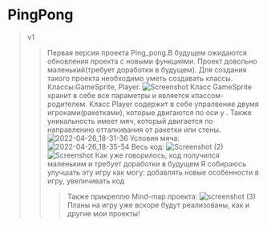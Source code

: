 # PingPong
>v1
>>Первая версия проекта Ping_pong.В будущем ожидаются обновления проекта с новыми функциями.
>Проект довольно маленький(требует доработки в будущем).
>Для создания такого проекта необходимо уметь создавать классы.
>Классы:GameSprite, Player.
![Screenshot](https://user-images.githubusercontent.com/103049676/165299598-2921ccdb-38fa-42c9-9469-bc502840176b.jpeg)
>Класс GameSprite хранит в себе все параметры и является классом-родителем.
>Класс Player содержит в себе упралвение двумя игроками(ракетками), которые двигаются по оси y .
>>Также уникальность имеет мяч, который двигается по направлению отталкивания от ракетки или стены.
>![2022-04-26_18-31-36](https://user-images.githubusercontent.com/103049676/165300871-e1328ffd-0e90-4b9d-9d16-bc3ceb773790.png)
>>Условия мяча:
>![2022-04-26_18-35-54](https://user-images.githubusercontent.com/103049676/165301168-b5e7a462-77d0-4236-8ad2-eb0503a6cc48.png)
>Весь код:
>![Screenshot (2)](https://user-images.githubusercontent.com/103049676/165301236-f0009cfb-1e9f-47ee-9f29-c80e973bba70.jpeg)
![Screenshot](https://user-images.githubusercontent.com/103049676/165301245-1aad2781-b24a-4ee4-a8ad-ad06093acf25.jpeg)
>Как уже говорилось, код получился маленьким и требует доработки в будущем
>Я собираюсь улучшать эту игру как могу: добавлять новые особенности в игру, увеличивать код
>>>Также прикреплю Mind-map проекта:
![screenshot (3)](https://user-images.githubusercontent.com/103049676/165301818-9f8cae84-1280-4691-8f95-129ede65bf14.jpeg)
>>Планы на игру уже вскоре будут реализованы, как и другие мои проекты!
